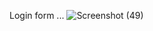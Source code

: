 Login form ...
![Screenshot (49)](https://github.com/K4m5/form-login/assets/142299996/56b27ce4-f450-435f-ade6-6f3950f98e45)

